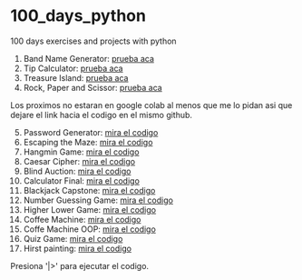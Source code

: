 # 100_days_python
 100 days exercises and projects with python

1. Band Name Generator: [prueba aca](https://colab.research.google.com/drive/1k-UUAubtunQColRWtfBHThro2yXrSPMm?hl=es#scrollTo=fVuA2dVA6I8f)
2. Tip Calculator: [prueba aca](https://colab.research.google.com/drive/1EtafxLWrz0SINDI4nq3M3fF670HPTeOT?hl=es)
3. Treasure Island: [prueba aca](https://colab.research.google.com/drive/1ItxXiwM61-LdPSlPpRe4qk9Vhwz35KFW?hl=es)
4. Rock, Paper and Scissor: [prueba aca](https://colab.research.google.com/drive/16lQyAid7zoOITOENt5_OLHo54P-_TAao)

Los proximos no estaran en google colab al menos que me lo pidan asi que dejare el link hacia el codigo en el mismo github.

5. Password Generator: [mira el codigo](https://github.com/Lifimastar/100DaysPython/blob/main/proyectos/5_password_generator.py)
6. Escaping the Maze: [mira el codigo](https://github.com/Lifimastar/100DaysPython/blob/main/proyectos/6_escaping_maze.py)
7. Hangmin Game: [mira el codigo](https://github.com/Lifimastar/100DaysPython/tree/main/proyectos/7_hangman_game)
8. Caesar Cipher: [mira el codigo](https://github.com/Lifimastar/100DaysPython/tree/main/proyectos/8_caesar_cipher)
9. Blind Auction: [mira el codigo](https://github.com/Lifimastar/100DaysPython/tree/main/proyectos/9_blind_auction)
10. Calculator Final: [mira el codigo](https://github.com/Lifimastar/100DaysPython/tree/main/proyectos/10_calculator_final)
11. Blackjack Capstone: [mira el codigo](https://github.com/Lifimastar/100DaysPython/tree/main/proyectos/11_blackjack)
12. Number Guessing Game: [mira el codigo](https://github.com/Lifimastar/100DaysPython/tree/main/proyectos/12_number_guessing)
13. Higher Lower Game: [mira el codigo](https://github.com/Lifimastar/100DaysPython/tree/main/proyectos/14_higher_lower)
14. Coffee Machine: [mira el codigo](https://github.com/Lifimastar/100DaysPython/tree/main/proyectos/15_coffee_machine)
15. Coffe Machine OOP: [mira el codigo](https://github.com/Lifimastar/100DaysPython/tree/main/proyectos/16_oop_coffee_machine)
16. Quiz Game: [mira el codigo](https://github.com/Lifimastar/100DaysPython/tree/main/proyectos/17_quiz_game)
17. Hirst painting: [mira el codigo](https://github.com/Lifimastar/100DaysPython/tree/main/proyectos/18_hirst_painting)

Presiona '|>' para ejecutar el codigo.
